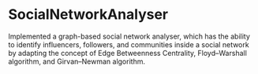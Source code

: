 # SocialNetworkAnalyser
Implemented a graph-based social network analyser, which has the ability to identify influencers, followers, and communities inside a social network by adapting the concept of Edge Betweenness Centrality, Floyd–Warshall algorithm, and Girvan–Newman algorithm.
